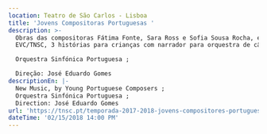 ```yaml
---
location: Teatro de São Carlos - Lisboa
title: 'Jovens Compositoras Portuguesas '
description: >-
  Obras das compositoras Fátima Fonte, Sara Ross e Sofia Sousa Rocha, encomenda
  EVC/TNSC, 3 histórias para crianças com narrador para orquestra de câmara ;

  Orquestra Sinfónica Portuguesa ; 

  Direção: José Eduardo Gomes 
descriptionEn: |-
  New Music, by Young Portuguese Composers ;
  Orquestra Sinfónica Portuguesa ;
  Direction: José Eduardo Gomes 
url: 'https://tnsc.pt/temporada-2017-2018-jovens-compositores-portugueses/'
dateTime: '02/15/2018 14:00 PM'
---
```


